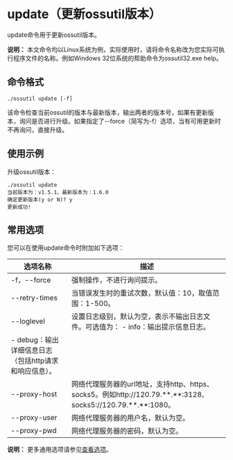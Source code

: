 # update（更新ossutil版本）

update命令用于更新ossutil版本。

**说明：** 本文命令均以Linux系统为例，实际使用时，请将命令名称改为您实际可执行程序文件的名称。例如Windows 32位系统的帮助命令为ossutil32.exe help。

## 命令格式

```
./ossutil update [-f]
```

该命令检查当前ossutil的版本与最新版本，输出两者的版本号，如果有更新版本，询问是否进行升级。如果指定了--force（简写为-f）选项，当有可用更新时不再询问，直接升级。

## 使用示例

升级ossutil版本：

```
./ossutil update 
当前版本为：v1.5.1，最新版本为：1.6.0
确定更新版本(y or N)? y
更新成功!
```

## 常用选项

您可以在使用update命令时附加如下选项：

|选项名称|描述|
|----|--|
|-f，--force|强制操作，不进行询问提示。|
|--retry-times|当错误发生时的重试次数，默认值：10，取值范围：1-500。|
|--loglevel|设置日志级别，默认为空，表示不输出日志文件。可选值为： -   info：输出提示信息日志。
-   debug：输出详细信息日志（包括http请求和响应信息）。 |
|--proxy-host|网络代理服务器的url地址，支持http、https、socks5。例如http://120.79.\*\*.\*\*:3128、 socks5://120.79.\*\*.\*\*:1080。|
|--proxy-user|网络代理服务器的用户名，默认为空。|
|--proxy-pwd|网络代理服务器的密码，默认为空。|

**说明：** 更多通用选项请参见[查看选项](/cn.zh-CN/常用工具/命令行工具ossutil/查看选项.md)。

